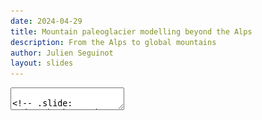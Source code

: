 ```yaml
---
date: 2024-04-29
title: Mountain paleoglacier modelling beyond the Alps
description: From the Alps to global mountains
author: Julien Seguinot
layout: slides
---
```


<!-- can't be moved to template -->
<section data-markdown data-separator-notes="^:::">
<textarea data-template>

<!-- .slide:
  data-background-image="https://live.staticflickr.com/65535/53678099600_2d9af5dcc9_k.jpg" -->

<div class="titlebox fragment fade-out" data-fragment-index="1" >

**Mountain paleoglacier modelling beyond the Alps**,
[J. Seguinot](https://juseg.dev), VUB, 29 Apr 2024.

</div>

### Gorner Glacier, CH
<!-- .element: class="fragment" data-fragment-index="1" -->

Photo: [2017](https://www.flickr.com/photos/pyjeo/53678099600/)
<!-- .element: class="credit fragment" data-fragment-index="1" -->

::: An active deglaciation landscape in the Alps:
- Gorner Glacier has recently become two glaciers.
- I want you to look at the Little Ice Age moraines.
- The landscape record is sparse in time and space.

---

### About me

<div class="multicol">
  <div class="column">
    <img src="../assets/photos/julien-film-9807xx-000010.jpg" height=240 class="fragment">
    <img src="../assets/photos/julien-film-9807xx-000013.jpg" height=240 class="fragment">
  </div>
  <div class="column">
    <iframe width="360" height="540" src="https://www.geoportail.gouv.fr/embed/visu.html?c=7.014,45.398&z=16&l0=GEOGRAPHICALGRIDSYSTEMS.MAPS.SCAN25TOUR.CV::GEOPORTAIL:OGC:WMTS(1)&permalink=yes" allowfullscreen class="fragment"></iframe>
  </div>
</div>

::: A few things about me
- This is me before the PhD and my first glacier.
- According to French topo map this is ancient ice.
- I can say I walked on a paleoglacier.

---

### Glaciers past & present

<div class="r-stack">
  <img src="../assets/figures/worldmap_countries.png">
  <img src="../assets/figures/worldmap_glaciers.png" class="fragment">
  <img src="../assets/figures/worldmap_paleoglaciers.png" class="fragment">
  <img src="../assets/figures/worldmap_workplaces.png" class="fragment">
</div>

::: Sea level equivalents:
- Antarctica: 58.3 m s.l.e. (Fretwell et al., 2013)
- Greenland: 7.3 m s.l.e. (Bamber et al., 2013)
- Additional 120 to 135 m s.l.e. (Clark and Mix, 2002)

---

### Tuya Lake, CA

<!-- .slide: data-background-image="https://live.staticflickr.com/65535/49298982311_52f533df57_k.jpg" -->

[Menounos et al, 2017](https://doi.org/10.1126/science.aan3001);
photo: [2012](https://www.flickr.com/photos/pyjeo/49298982311/)
<!-- .element: class="credit" -->

::: Typically we look at geological time scales.
- We sampled rocks and dated the moraine to the Younger Dryas.
- This moraine is unique in hundreds of kilometers.
- The landscape record is sparse in time and space.

---

### Bowdoin Glacier, GL

<!-- .slide: data-background-image="https://live.staticflickr.com/65535/49298829236_2546afe01d_k.jpg" -->

Photo: [2015](
    https://www.flickr.com/photos/pyjeo/49298829236/)
<!-- .element: class="credit" -->

---

### The Alps during the Last Glacial Maximum
<!-- .element: style="display: none" -->

<!-- .slide: data-background-image="https://www.glaciers-climat.com/wp-content/uploads/LGM-Alpes-Glaciers-Web.jpeg" -->

Figure: [S. Coutterand, 2023](
    https://www.glaciers-climat.com/cg/le-quaternaire-dans-les-alpes/)
<!-- .element: class="credit" -->

---

### Kluane ice field

<!-- .slide: data-background-image="https://live.staticflickr.com/8560/28938896344_afcf0c23c1_o.jpg" -->

Photo: [R. Droker, 2013](
    https://www.flickr.com/photos/29750062@N06/28938896344/)
<!-- .element: class="credit" -->

---

### Open questions

- What glacial **history** lead to LGM,
- was ice **flow** controlled by topography,
- what caused differences in **timing**,
- how high above trimlines was the **surface**, and
- where was glacier **erosion** significant?

~

Tool: **Parallel** Ice Sheet Model (PISM) <br><small>
 (3D energy balance, polythermal SIA, pseudo-plastic till SSA, <br>
 PDD mass balance, viscous-modulated bedrock deformation) </small>
<!-- .element class="fragment" -->

Method: simulation of the **last glacial cycle** <br><small>
 (120--0 ka, 1x1 km x 20 m, 576 processors, 33 days) </small>
<!-- .element class="fragment" -->

<!-- ### Parallel ice sheet model -->
<!-- - Shallow Shelf Approximation on pseudo-pastic till -->
<!-- - Polythermal Shallow Ice Approximation -->
<!-- - Viscous-modulated elastic lithosphere -->
<!-- - Bedrock temperature model to 3 km depth -->
<!-- - Snow precipitation before 0--2 $^\circ$C -->
<!-- - Weekly resolved positive Degree Day melt model -->
<!-- After: PISM documentation (https://pism.io). -->

---

### Present-based spatial inputs

![](https://tc.copernicus.org/articles/12/3265/2018/tc-12-3265-2018-f01-web.png)

<!-- Data: WorldClim; ERA-Interim; Goutorbe et al., 2011. -->

---

### Paleoclimate inputs

- Time-dependent **temperature** change from
  - <span class="blue">GRIP</span> Greenland ice $\delta^{18}O$
  - <span class="red">EPICA</span> Antarctic ice $\delta^{18}O$
  - <span class="green">MD01-2444</span> sediment $U^{K'}_{37}$
  - linearly scaled to LGM ice extent

- Two **precipitation** parametrizations
  - Constant in time
  - Decreased with temperature

---

### Temperature forcing and modelled ice volume

![](https://tc.copernicus.org/articles/12/3265/2018/tc-12-3265-2018-f02-web.png)

<!-- Ice volume fluctuations are **rapid**, but smaller with *EPICA* forcing. -->
<!-- These fluctuations are **smoothed**, in **reduced** precipitation runs. -->

<!-- Data: Dansgaard et al., 1993; Jouzel et al., 2007; Martrat et al., 2007 -->

---

### Visualization for outreach
<!-- .element: style="display: none" -->

<!-- .slide: data-background-iframe="https://player.vimeo.com/video/313723261?autoplay=1&loop=1&color=ffffff&title=0&byline=0&portrait=0" -->

---

### More on the Alps

- J. Seguinot, S. Ivy-Ochs, G. Jouvet, M. Huss, M. Funk, and F. Preusser.
  Modelling last glacial cycle ice dynamics in the Alps.
  [The Cryosphere](https://doi.org/10.5194/tc-12-3265-2018), 2018.

- J. Seguinot and I. Delaney.
  Last-glacial-cycle glacier erosion potential in the Alps.
  [ESurf](https://doi.org/10.5194/esurf-9-923-2021), 2021.

- Datasets
  ([aggregated](https://doi.org/10.5281/zenodo.1423159),
   [continuous](https://doi.org/10.5281/zenodo.1423175),
   [erosion](https://doi.org/10.5281/zenodo.4495418))

https://juseg.dev/publications/

Please download & re-use!

---

<!-- .slide: data-auto-animate -->
### Alps modelling workflow

<div class='flex'>
 <div class='box flex' data-id='hyoga' style='border: none'>
  <div>
   <div class='box' data-id='t'>T</div>
   <div class='box' data-id='p'>P</div>
   <div class='box' data-id='z'>z</div>
  </div>
  <div data-id='arrow1'>→</div>
  <div>
   <div class='box blue'>Python
    <pre>pism-palseries</pre>
   </div>
   <div class='box green'>GRASS GIS
    <pre>r.in.worldclim.py</pre>
    <pre>r.out.pism.py</pre>
    <pre>...</pre>
   </div>
  </div>
  <div>
   <div class='box pink' data-id='pism'>PISM
    <pre>pism-palwrapper</pre>
   </div>
   <div>↓</div>
   <div class='box blue'>Python
    <pre>cartowik</pre>
    <pre>iceplotlib</pre>
    <pre>...</pre>
   </div>
  </div>
 </div>
 <div data-id='arrow2'>→</div>
 <div>
  <div class='box' data-id='nc'>.nc</div>
  <div class='box' data-id='pdf'>.pdf</div>
  <div class='box' data-id='mp4'>.mp4</div>
 </div>
</div>

---

### Going global

<div class="r-stack">
  <img src="../assets/figures/worldmap_paleoglaciers.png">
</div>

---

<!-- .slide: data-auto-animate data-auto-animate-duration="2s" -->
### Global modelling workflow

<div class='flex'>
 <div class='box blue flex' data-id='hyoga'>
  <div>
   <div class='box' data-id='t'>T</div>
   <div class='box' data-id='p'>P</div>
   <div class='box' data-id='z'>z</div>
  </div>
  <div data-id='arrow1' style='padding: 0.5em'>→</div>
  <div class='box purple' data-id='pism'>PISM</div>
  <div style='align-self: start; padding: 1em'>hyoga</div>
 </div>
 <div data-id='arrow2' style='padding: 0.5em'>→</div>
 <div>
  <div class='box' data-id='nc'>.nc</div>
  <div class='box' data-id='pdf'>.pdf</div>
  <div class='box' data-id='mp4'>.mp4</div>
 </div>
</div>

---


### Hyoga paleoglacier modelling framework

```python [4-7|9-11|13-14|16-17]
import hyoga
import xarray

# coordinate system and bounds
domain = dict(
    crs='epsg:32632',
    bounds=[150e3, 4820e3, 1050e3, 5420e3])

# input files
hyoga.open.bootstrap(**domain).to_netcdf('boot.nc')
hyoga.open.atmosphere(**domain).to_netcdf('atm.nc')

# TODO run PISM
# pismr -i boot.nc [...] -o out.nc

# plot output
xarray.open_dataset('out.nc').hyoga.plot.ice_margin()
```

---

### Online documentation

<iframe data-src="https://hyoga.readthedocs.io" width="960" height="540"></iframe>

---

### Modelling domains

![](https://hyoga.readthedocs.io/en/world/_images/sphx_glr_plot_modelling_domains_001.png)

---

### Thank you for having me!  <!-- .element style="top: 1em" -->

<!-- .slide: data-background-image="https://live.staticflickr.com/65535/49298829236_2546afe01d_k.jpg" -->

Photo: Bowdoin Glacier, GL, [2015](
    https://www.flickr.com/photos/pyjeo/49298829236/)

<!-- .element: class="credit" -->
<!-- can't be moved to template -->
</textarea>
</section>
